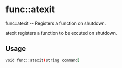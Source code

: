 # func::atexit
func::atexit -- Registers a function on shutdown.

atexit registers a function to be excuted on shutdown.

## Usage
```sh
void func::atexit(string command)
```
